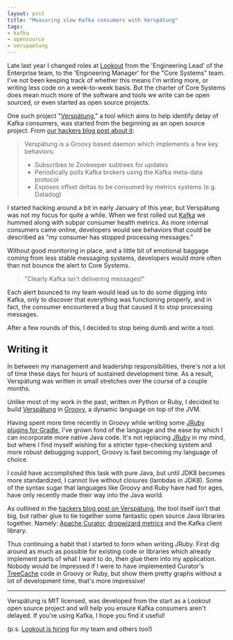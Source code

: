 ```yaml
---
layout: post
title: "Measuring slow Kafka consumers with Verspätung"
tags:
- kafka
- opensource
- verspaetung
---
```


Late last year I changed roles at [Lookout](http://lookout.com/about/careers)
from the 'Engineering Lead' of the Enterprise team, to the
'Engineering Manager' for the "Core Systems" team. I've not been keeping track
of whether this means I'm writing more, or writing less code on a week-to-week
basis. But the charter of Core Systems does mean much more of the software and
tools we write can be open sourced, or even started as open source projects.

One such project "[Verspätung](https://github.com/lookout/verspaetung)," a tool
which aims to help identify delay of Kafka consumers, was started from the
beginning as an open source project. From [our hackers blog post about
it](http://hackers.lookout.com/2015/04/measuring-kafka-verspaetung/):

> Verspätung is a Groovy based daemon which implements a few key behaviors:
>
>  * Subscribes to Zookeeper subtrees for updates
>  * Periodically polls Kafka brokers using the Kafka meta-data protocol
>  * Exposes offset deltas to be consumed by metrics systems (e.g. Datadog)


I started hacking around a bit in early January of this year, but Verspätung
was not my focus for quite a while. When we first rolled out
[Kafka](http://kafka.apache.org) we hummed along with subpar consumer health
metrics. As more internal consumers came online, developers would see behaviors
that could be described as "my consumer has stopped processing messages."

Without good monitoring in place, and a little bit of emotional baggage coming
from less stable messaging systems, developers would more often than not bounce
the alert to Core Systems.


> "Clearly Kafka isn't delivering messages!"


Each alert bounced to my team would lead us to do some digging into Kafka, only
to discover that everything was functioning properly, and in fact, the consumer
encountered a bug that caused it to stop processing messages.


After a few rounds of this, I decided to stop being dumb and write a tool.

## Writing it

In between my management and leadership responsibilities, there's not a lot of
time these days for hours of sustained development time. As a result, Verspätung was written
in small stretches over the course of a couple months.

Unlike most of my work in the past, written in Python or Ruby, I decided to
build [Verspätung](https://github.com/lookout/verspaetung) in
[Groovy](http://groovy-lang.org), a dynamic language on top of the JVM.

Having spent more time recently in Groovy while writing some
[JRuby plugins for Gradle](https://github.com/jruby-gradle), I've grown fond of
the language and the ease by which I can incorporate more native Java code.
It's not
replacing [JRuby](http://jruby.org) in my mind, but where I find myself wishing
for a stricter type-checking system and more robust debugging support, Groovy
is fast becoming my language of choice.

I could have accomplished this task with pure Java, but until JDK8 becomes more
standardized, I cannot live without closures (lambdas in JDK8). Some of the
syntax sugar that languages like Groovy and Ruby have had for ages, have only
recently made their way into the Java world.


As outlined in the [hackers blog post on
Verspätung](http://hackers.lookout.com/2015/04/measuring-kafka-verspaetung/),
the tool itself isn't that big, but rather glue to tie together some fantastic
open source Java libraries together. Namely: [Apache
Curator](http://curator.apache.org/), [dropwizard
metrics](https://dropwizard.github.io/metrics/3.1.0/) and the Kafka client
library.

Thus continuing a habit that I started to form when writing JRuby. First dig
around as much as possible for existing code or libraries which already
implement parts of what I want to do, then glue them into my application.
Nobody would be impressed if I were to have implemented Curator's
[TreeCache](http://curator.apache.org/curator-recipes/tree-cache.html) code in
Groovy or Ruby, but show them pretty graphs without a lot of development time,
that's more impressive!

----

Verspätung is MIT licensed, was developed from the start as a Lookout open
source project and will help you ensure Kafka consumers aren't delayed. If
you're using Kafka, I hope you find it useful!


(p.s. [Lookout is hiring](https://www.lookout.com/about/careers) for my team
and others too!)
